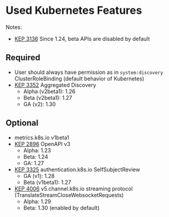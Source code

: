 # Used Kubernetes Features

Notes:

- [KEP 3136](https://github.com/kubernetes/enhancements/issues/3136) Since 1.24, beta APIs are disabled by default

## Required

- User should always have permission as in `system:discovery` ClusterRoleBinding (default behavior of Kubernetes)
- [KEP 3352](https://github.com/kubernetes/enhancements/issues/3352) Aggregated Discovery
  - Alpha (v2beta1): 1.26
  - Beta (v2beta1): 1.27
  - GA (v2): 1.30

## Optional

- metrics.k8s.io v1beta1
- [KEP 2896](https://github.com/kubernetes/enhancements/issues/2896) OpenAPI v3
  - Alpha: 1.23
  - Beta: 1.24
  - GA: 1.27
- [KEP 3325](https://github.com/kubernetes/enhancements/issues/3325) authentication.k8s.io SelfSubjectReview
  - GA (v1): 1.28
  - Beta (v1beta1): 1.27
- [KEP 4006](https://github.com/kubernetes/enhancements/issues/4006) v5.channel.k8s.io streaming protocol (TranslateStreamCloseWebsocketRequests)
  - Alpha: 1.29
  - Beta: 1.30 (enabled by default)

